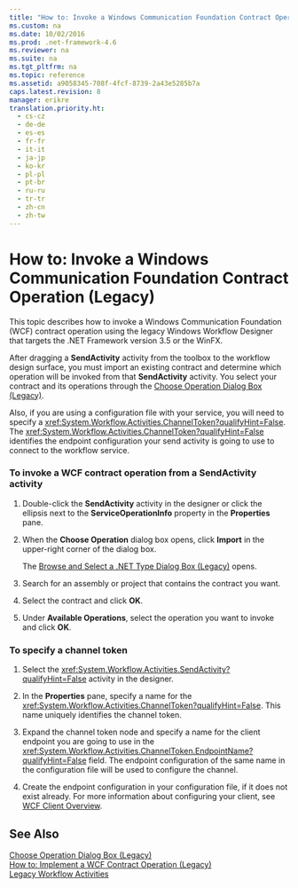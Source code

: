 ```yaml
---
title: "How to: Invoke a Windows Communication Foundation Contract Operation (Legacy)"
ms.custom: na
ms.date: 10/02/2016
ms.prod: .net-framework-4.6
ms.reviewer: na
ms.suite: na
ms.tgt_pltfrm: na
ms.topic: reference
ms.assetid: a9058345-708f-4fcf-8739-2a43e5285b7a
caps.latest.revision: 8
manager: erikre
translation.priority.ht: 
  - cs-cz
  - de-de
  - es-es
  - fr-fr
  - it-it
  - ja-jp
  - ko-kr
  - pl-pl
  - pt-br
  - ru-ru
  - tr-tr
  - zh-cn
  - zh-tw
---
```

# How to: Invoke a Windows Communication Foundation Contract Operation (Legacy)
This topic describes how to invoke a Windows Communication Foundation (WCF) contract operation using the legacy Windows Workflow Designer that targets the .NET Framework version 3.5 or the WinFX.  
  
 After dragging a **SendActivity** activity from the toolbox to the workflow design surface, you must import an existing contract and determine which operation will be invoked from that **SendActivity** activity. You select your contract and its operations through the [Choose Operation Dialog Box (Legacy)](../WF_Design/Choose-Operation-Dialog-Box--Legacy-.md).  
  
 Also, if you are using a configuration file with your service, you will need to specify a <xref:System.Workflow.Activities.ChannelToken?qualifyHint=False>. The <xref:System.Workflow.Activities.ChannelToken?qualifyHint=False> identifies the endpoint configuration your send activity is going to use to connect to the workflow service.  
  
### To invoke a WCF contract operation from a SendActivity activity  
  
1.  Double-click the **SendActivity** activity in the designer or click the ellipsis next to the **ServiceOperationInfo** property in the **Properties** pane.  
  
2.  When the **Choose Operation** dialog box opens, click **Import** in the upper-right corner of the dialog box.  
  
     The [Browse and Select a .NET Type Dialog Box (Legacy)](../WF_Design/Browse-and-Select-a-.NET-Type-Dialog-Box--Legacy-.md) opens.  
  
3.  Search for an assembly or project that contains the contract you want.  
  
4.  Select the contract and click **OK**.  
  
5.  Under **Available Operations**, select the operation you want to invoke and click **OK**.  
  
### To specify a channel token  
  
1.  Select the <xref:System.Workflow.Activities.SendActivity?qualifyHint=False> activity in the designer.  
  
2.  In the **Properties** pane, specify a name for the <xref:System.Workflow.Activities.ChannelToken?qualifyHint=False>. This name uniquely identifies the channel token.  
  
3.  Expand the channel token node and specify a name for the client endpoint you are going to use in the <xref:System.Workflow.Activities.ChannelToken.EndpointName?qualifyHint=False> field. The endpoint configuration of the same name in the configuration file will be used to configure the channel.  
  
4.  Create the endpoint configuration in your configuration file, if it does not exist already. For more information about configuring your client, see [WCF Client Overview](../Topic/WCF%20Client%20Overview.md).  
  
## See Also  
 [Choose Operation Dialog Box (Legacy)](../WF_Design/Choose-Operation-Dialog-Box--Legacy-.md)   
 [How to: Implement a WCF Contract Operation (Legacy)](../WF_Design/How-to--Implement-a-Windows-Communication-Foundation-Contract-Operation--Legacy-.md)   
 [Legacy Workflow Activities](../WF_Design/Legacy-Workflow-Activities.md)